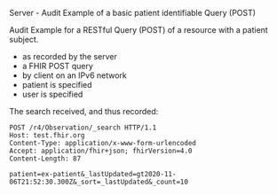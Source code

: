 Server - Audit Example of a basic patient identifiable Query (POST)

Audit Example for a RESTful Query (POST) of a resource with a patient subject.
- as recorded by the server
- a FHIR POST query 
- by client on an IPv6 network
- patient is specified
- user is specified

The search received, and thus recorded:
```
POST /r4/Observation/_search HTTP/1.1
Host: test.fhir.org
Content-Type: application/x-www-form-urlencoded
Accept: application/fhir+json; fhirVersion=4.0
Content-Length: 87

patient=ex-patient&_lastUpdated=gt2020-11-06T21:52:30.300Z&_sort=_lastUpdated&_count=10
```


